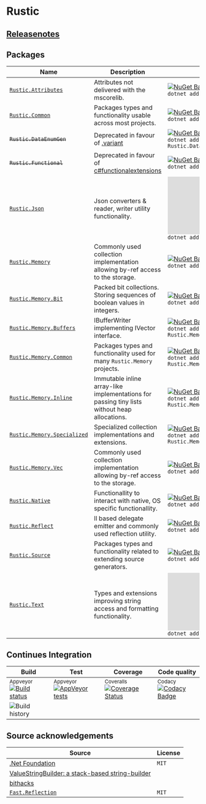 # Rustic

## [Releasenotes](RELEASENOTES.md)

## Packages

| Name                                                                  | Description                                                                                               | Nuget                                                                                                                                                                                     |
| --------------------------------------------------------------------- | --------------------------------------------------------------------------------------------------------- | ----------------------------------------------------------------------------------------------------------------------------------------------------------------------------------------- |
| [`Rustic.Attributes`](doc/Rustic.Attributes/index.md)                 | Attributes not delivered with the mscorelib.                                                              | [![NuGet Badge](https://buildstats.info/nuget/Rustic.Attributes)](https://www.nuget.org/packages/Rustic.Attributes/) <br/> `dotnet add package Rustic.Common`                             |
| [`Rustic.Common`](doc/Rustic.Common/index.md)                         | Packages types and functionality usable across most projects.                                             | [![NuGet Badge](https://buildstats.info/nuget/Rustic.Common)](https://www.nuget.org/packages/Rustic.Common/) <br/> `dotnet add package Rustic.Common`                                     |
| ~~`Rustic.DataEnumGen`~~                                              | Deprecated in favour of [.variant](https://github.com/mknejp/dotvariant)                                  | [![NuGet Badge](https://buildstats.info/nuget/Rustic.DataEnumGen)](https://www.nuget.org/packages/Rustic.DataEnumGen/) <br/> `dotnet add package Rustic.DataEnumGen`                      |
| ~~`Rustic.Functional`~~                                               | Deprecated in favour of [c#functionalextensions](https://github.com/vkhorikov/CSharpFunctionalExtensions) | [![NuGet Badge](https://buildstats.info/nuget/Rustic.Functional)](https://www.nuget.org/packages/Rustic.Functional/) <br/> `dotnet add package Rustic.Functional`                         |
| [`Rustic.Json`](doc/Rustic.Json/index.md)                             | Json converters &amp; reader, writer utility functionality.                                               | [![NuGet Badge](https://buildstats.info/nuget/Rustic.Json)](https://www.nuget.org/packages/Rustic.Json/) <br/> `dotnet add package Rustic.Json`                                           |
| [`Rustic.Memory`](doc/Rustic.Memory/index.md)                         | Commonly used collection implementation allowing by-ref access to the storage.                            | [![NuGet Badge](https://buildstats.info/nuget/Rustic.Memory)](https://www.nuget.org/packages/Rustic.Memory/) <br/> `dotnet add package Rustic.Memory`                                     |
| [`Rustic.Memory.Bit`](doc/Rustic.Memory.Bit/index.md)                 | Packed bit collections. Storing sequences of boolean values in integers.                                  | [![NuGet Badge](https://buildstats.info/nuget/Rustic.Memory.Bit)](https://www.nuget.org/packages/Rustic.Memory.Bit/) <br/> `dotnet add package Rustic.Memory.Bit`                         |
| [`Rustic.Memory.Buffers`](doc/Rustic.Memory.Buffers/index.md)         | IBufferWriter implementing IVector interface.                                                             | [![NuGet Badge](https://buildstats.info/nuget/Rustic.Memory.Buffers)](https://www.nuget.org/packages/Rustic.Memory.Buffers/) <br/> `dotnet add package Rustic.Memory.Buffers`             |
| [`Rustic.Memory.Common`](doc/Rustic.Memory.Common/index.md)           | Packages types and functionality used for many `Rustic.Memory` projects.                                  | [![NuGet Badge](https://buildstats.info/nuget/Rustic.Memory.Common)](https://www.nuget.org/packages/Rustic.Memory.Common/) <br/> `dotnet add package Rustic.Memory.Common`                |
| [`Rustic.Memory.Inline`](doc/Rustic.Memory.Inline/index.md)           | Immutable inline array-like implementations for passing tiny lists without heap allocations.              | [![NuGet Badge](https://buildstats.info/nuget/Rustic.Memory.Inline)](https://www.nuget.org/packages/Rustic.Memory.Inline/) <br/> `dotnet add package Rustic.Memory.Inline`                |
| [`Rustic.Memory.Specialized`](doc/Rustic.Memory.Specialized/index.md) | Specialized collection implementations and extensions.                                                    | [![NuGet Badge](https://buildstats.info/nuget/Rustic.Memory.Specialized)](https://www.nuget.org/packages/Rustic.Memory.Specialized/) <br/> `dotnet add package Rustic.Memory.Specialized` |
| [`Rustic.Memory.Vec`](doc/Rustic.Memory.Vec/index.md)                 | Commonly used collection implementation allowing by-ref access to the storage.                            | [![NuGet Badge](https://buildstats.info/nuget/Rustic.Memory.Vec)](https://www.nuget.org/packages/Rustic.Memory.Vec/) <br/> `dotnet add package Rustic.Memory.Vec`                         |
| [`Rustic.Native`](doc/Rustic.Native/index.md)                         | Functionallity to interact with native, OS specific functionallity.                                       | [![NuGet Badge](https://buildstats.info/nuget/Rustic.Native)](https://www.nuget.org/packages/Rustic.Native/) <br/> `dotnet add package Rustic.Native`                                     |
| [`Rustic.Reflect`](doc/Rustic.Reflect/index.md)                       | Il based delegate emitter and commonly used reflection utility.                                           | [![NuGet Badge](https://buildstats.info/nuget/Rustic.Reflect)](https://www.nuget.org/packages/Rustic.Reflect/) <br/> `dotnet add package Rustic.Reflect`                                  |
| [`Rustic.Source`](doc/Rustic.Source/index.md)                         | Packages types and functionality related to extending source generators.                                  | [![NuGet Badge](https://buildstats.info/nuget/Rustic.Source)](https://www.nuget.org/packages/Rustic.Source/) <br/> `dotnet add package Rustic.Source`                                     |
| [`Rustic.Text`](doc/Rustic.Text/index.md)                             | Types and extensions improving string access and formatting functionality.                                | [![NuGet Badge](https://buildstats.info/nuget/Rustic.Text)](https://www.nuget.org/packages/Rustic.Text/) <br/> `dotnet add package Rustic.Source`                                         |

## Continues Integration

| Build                                                                                                                                                                                              | Test                                                                                                                                                                          | Coverage                                                                                                                                                                                      | Code quality                                                                                                                                                                                                                                                                           |
| -------------------------------------------------------------------------------------------------------------------------------------------------------------------------------------------------- | ----------------------------------------------------------------------------------------------------------------------------------------------------------------------------- | --------------------------------------------------------------------------------------------------------------------------------------------------------------------------------------------- | -------------------------------------------------------------------------------------------------------------------------------------------------------------------------------------------------------------------------------------------------------------------------------------- |
| <sup>Appveyor</sup> [![Build status](https://ci.appveyor.com/api/projects/status/26phbh7xqhxet8fn/branch/master?svg=true)](https://ci.appveyor.com/project/ProphetLamb/rustic-sharp/branch/master) | <sup>Appveyor</sup> [![AppVeyor tests](https://img.shields.io/appveyor/tests/ProphetLamb/rustic-sharp)](https://ci.appveyor.com/project/ProphetLamb/rustic-sharp/build/tests) | <sup>Coveralls</sup> [![Coverage Status](https://coveralls.io/repos/github/ProphetLamb/rustic-sharp/badge.svg?branch=HEAD)](https://coveralls.io/github/ProphetLamb/rustic-sharp?branch=HEAD) | <sup>Codacy</sup> [![Codacy Badge](https://app.codacy.com/project/badge/Grade/316ddf1a416949c290607666c875b861)](https://www.codacy.com/gh/ProphetLamb/rustic-sharp/dashboard?utm_source=github.com&utm_medium=referral&utm_content=ProphetLamb/rustic-sharp&utm_campaign=Badge_Grade) |
| ![Build history](https://buildstats.info/appveyor/chart/ProphetLamb/rustic-sharp/?branch=master)                                                                                                   |                                                                                                                                                                               |                                                                                                                                                                                               |                                                                                                                                                                                                                                                                                        |

## Source acknowledgements

| Source                                                                                                                                                          | License |
| --------------------------------------------------------------------------------------------------------------------------------------------------------------- | ------- |
| [.Net Foundation](https://dotnetfoundation.org/)                                                                                                                | `MIT`   |
| [ValueStringBuilder: a stack-based string-builder](https://andrewlock.net/a-deep-dive-on-stringbuilder-part-6-vaulestringbuilder-a-stack-based-string-builder/) |         |
| [bithacks](https://graphics.stanford.edu/~seander/bithacks.html)                                                                                                |         |
| [`Fast.Reflection`](https://github.com/vexe/Fast.Reflection)                                                                                                    | `MIT`   |
